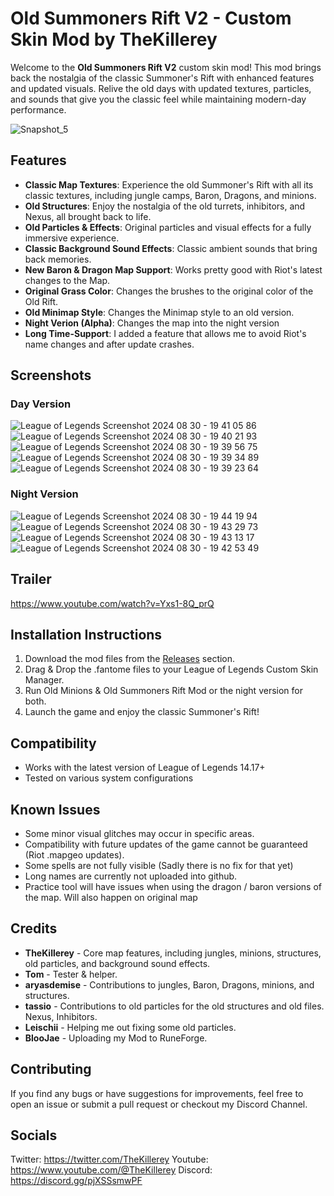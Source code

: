 # Old Summoners Rift V2 - Custom Skin Mod by TheKillerey

Welcome to the **Old Summoners Rift V2** custom skin mod! This mod brings back the nostalgia of the classic Summoner's Rift with enhanced features and updated visuals. Relive the old days with updated textures, particles, and sounds that give you the classic feel while maintaining modern-day performance.

![Snapshot_5](https://github.com/user-attachments/assets/97a8432f-4d34-412d-adf6-4e2938a1cf59)


## Features

- **Classic Map Textures**: Experience the old Summoner's Rift with all its classic textures, including jungle camps, Baron, Dragons, and minions.
- **Old Structures**: Enjoy the nostalgia of the old turrets, inhibitors, and Nexus, all brought back to life.
- **Old Particles & Effects**: Original particles and visual effects for a fully immersive experience.
- **Classic Background Sound Effects**: Classic ambient sounds that bring back memories.
- **New Baron & Dragon Map Support**: Works pretty good with Riot's latest changes to the Map.
- **Original Grass Color**: Changes the brushes to the original color of the Old Rift.
- **Old Minimap Style**: Changes the Minimap style to an old version.
- **Night Verion (Alpha)**: Changes the map into the night version
- **Long Time-Support**: I added a feature that allows me to avoid Riot's name changes and after update crashes.

## Screenshots
### Day Version
![League of Legends Screenshot 2024 08 30 - 19 41 05 86](https://github.com/user-attachments/assets/8a70d65e-83f6-49e4-8e70-1ac01298c44a)
![League of Legends Screenshot 2024 08 30 - 19 40 21 93](https://github.com/user-attachments/assets/be6dd7ee-a129-4407-802c-e958b42ac57c)
![League of Legends Screenshot 2024 08 30 - 19 39 56 75](https://github.com/user-attachments/assets/c8599646-9c08-4d1b-a9ba-da7bb685b9c4)
![League of Legends Screenshot 2024 08 30 - 19 39 34 89](https://github.com/user-attachments/assets/fd2dd7a6-add9-4d21-ab41-0ade2b035b3f)
![League of Legends Screenshot 2024 08 30 - 19 39 23 64](https://github.com/user-attachments/assets/2bcee7a0-baae-4b97-9ca1-75c46801be86)

### Night Version
![League of Legends Screenshot 2024 08 30 - 19 44 19 94](https://github.com/user-attachments/assets/fa4938c2-811b-47dc-a09b-c4ad850e593d)
![League of Legends Screenshot 2024 08 30 - 19 43 29 73](https://github.com/user-attachments/assets/ff5cb995-7282-4607-be60-41455b794931)
![League of Legends Screenshot 2024 08 30 - 19 43 13 17](https://github.com/user-attachments/assets/5785f5f3-d5b4-4014-bd9e-8b778ba239cd)
![League of Legends Screenshot 2024 08 30 - 19 42 53 49](https://github.com/user-attachments/assets/67c8061d-058e-4619-af61-e3f69691076a)

## Trailer

https://www.youtube.com/watch?v=Yxs1-8Q_prQ

## Installation Instructions

1. Download the mod files from the [Releases](https://github.com/TheKillerey/Old-Summoners-Rift-V2/releases) section.
2. Drag & Drop the .fantome files to your League of Legends Custom Skin Manager.
3. Run Old Minions & Old Summoners Rift Mod or the night version for both.
4. Launch the game and enjoy the classic Summoner's Rift!

## Compatibility

- Works with the latest version of League of Legends 14.17+
- Tested on various system configurations

## Known Issues

- Some minor visual glitches may occur in specific areas.
- Compatibility with future updates of the game cannot be guaranteed (Riot .mapgeo updates).
- Some spells are not fully visible (Sadly there is no fix for that yet)
- Long names are currently not uploaded into github.
- Practice tool will have issues when using the dragon / baron versions of the map. Will also happen on original map

## Credits

- **TheKillerey** - Core map features, including jungles, minions, structures, old particles, and background sound effects.
- **Tom** - Tester & helper.
- **aryasdemise** - Contributions to jungles, Baron, Dragons, minions, and structures.
- **tassio** - Contributions to old particles for the old structures and old files. Nexus, Inhibitors.
- **Leischii** - Helping me out fixing some old particles.
- **BlooJae** - Uploading my Mod to RuneForge.

## Contributing

If you find any bugs or have suggestions for improvements, feel free to open an issue or submit a pull request or checkout my Discord Channel.

## Socials

Twitter: https://twitter.com/TheKillerey
Youtube: https://www.youtube.com/@TheKillerey
Discord: https://discord.gg/pjXSSsmwPF
